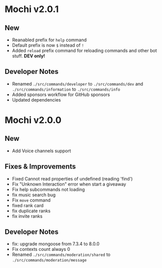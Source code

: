 # Mochi v2.0.1

## New

- Reanabled prefix for `help` command
- Default prefix is now `$` instead of `!`
- Added `reload` prefix command for reloading commands and other bot stuff.
  **DEV only!**

## Developer Notes

- Renamed `./src/commands/developer` to `./src/commands/dev` and
  `./src/commands/information` to `./src/commands/info`
- Added sponsors workflow for GitHub sponsors
- Updated dependencies

# Mochi v2.0.0

## New

- Add Voice channels support

## Fixes & Improvements

- Fixed Cannot read properties of undefined (reading 'find')
- Fix "Unknown Interaction" error when start a giveaway
- Fix help subcommands not loading
- fix music search bug
- Fix `move` command
- fixed rank card
- fix duplicate ranks
- fix invite ranks

## Developer Notes

- fix: upgrade mongoose from 7.3.4 to 8.0.0
- Fix contexts count always 0
- Renamed `./src/commands/moderation/shared` to
  `./src/commands/moderation/message`